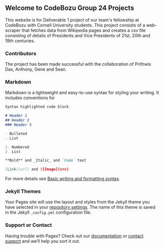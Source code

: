 ## Welcome to CodeBozu Group 24 Projects

This website is for Deliverable 1 project of our team's fellowship at CodeBozu with Cornell University students. This project consists of a web-scraper that fetches data from Wikipedia pages and creates a csv file consisting of details of Presidents and Vice Presidents of 21st, 20th and 19th centuries.

### Contributors

The project has been made successful with the collaboration of Prithwis Das, Anthony, Gene and Sean.

### Markdown

Markdown is a lightweight and easy-to-use syntax for styling your writing. It includes conventions for

```markdown
Syntax highlighted code block

# Header 1
## Header 2
### Header 3

- Bulleted
- List

1. Numbered
2. List

**Bold** and _Italic_ and `Code` text

[Link](url) and ![Image](src)
```

For more details see [Basic writing and formatting syntax](https://docs.github.com/en/github/writing-on-github/getting-started-with-writing-and-formatting-on-github/basic-writing-and-formatting-syntax).

### Jekyll Themes

Your Pages site will use the layout and styles from the Jekyll theme you have selected in your [repository settings](https://github.com/CodeBozu-Group-24/Scraper-Part-1-2-/settings/pages). The name of this theme is saved in the Jekyll `_config.yml` configuration file.

### Support or Contact

Having trouble with Pages? Check out our [documentation](https://docs.github.com/categories/github-pages-basics/) or [contact support](https://support.github.com/contact) and we’ll help you sort it out.
